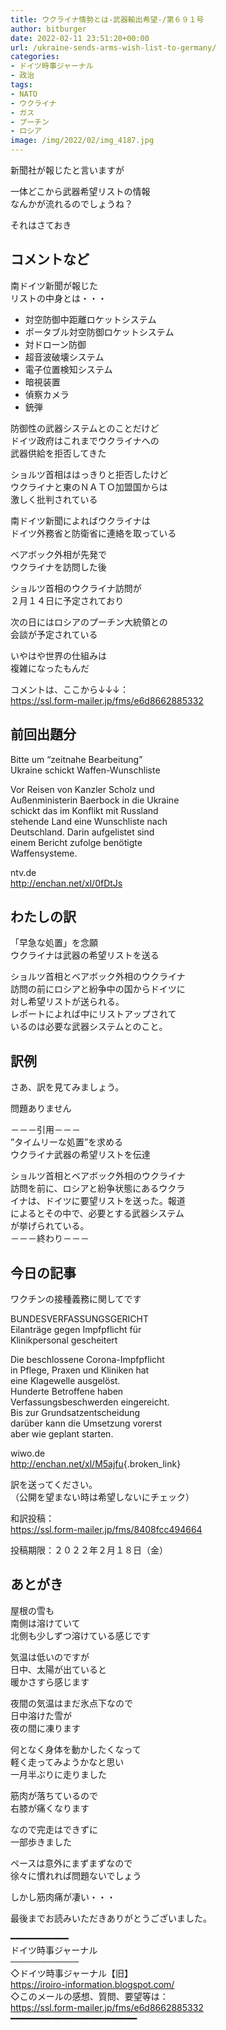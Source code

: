 ```yaml
---
title: ウクライナ情勢とは-武器輸出希望-/第６９１号
author: bitburger
date: 2022-02-11 23:51:20+00:00
url: /ukraine-sends-arms-wish-list-to-germany/
categories:
- ドイツ時事ジャーナル
- 政治
tags:
- NATO
- ウクライナ
- ガス
- プーチン
- ロシア
image: /img/2022/02/img_4187.jpg
---
```

新聞社が報じたと言いますが

一体どこから武器希望リストの情報  
なんかが流れるのでしょうね？

それはさておき

## コメントなど 

南ドイツ新聞が報じた  
リストの中身とは・・・

<ul class="wp-block-list">
  <li>
    対空防御中距離ロケットシステム
  </li>
  <li>
    ポータブル対空防御ロケットシステム
  </li>
  <li>
    対ドローン防御
  </li>
  <li>
    超音波破壊システム
  </li>
  <li>
    電子位置検知システム
  </li>
  <li>
    暗視装置
  </li>
  <li>
    偵察カメラ
  </li>
  <li>
    銃弾
  </li>
</ul>

防御性の武器システムとのことだけど  
ドイツ政府はこれまでウクライナへの  
武器供給を拒否してきた

ショルツ首相ははっきりと拒否したけど  
ウクライナと東のＮＡＴＯ加盟国からは  
激しく批判されている

南ドイツ新聞によればウクライナは  
ドイツ外務省と防衛省に連絡を取っている

ベアボック外相が先発で  
ウクライナを訪問した後

ショルツ首相のウクライナ訪問が  
２月１４日に予定されており

次の日にはロシアのプーチン大統領との  
会談が予定されている

いやはや世界の仕組みは  
複雑になったもんだ

コメントは、ここから↓↓↓：  
<https://ssl.form-mailer.jp/fms/e6d8662885332>

## 前回出題分 

Bitte um &#8220;zeitnahe Bearbeitung&#8221;  
Ukraine schickt Waffen-Wunschliste

Vor Reisen von Kanzler Scholz und  
Außenministerin Baerbock in die Ukraine  
schickt das im Konflikt mit Russland  
stehende Land eine Wunschliste nach  
Deutschland. Darin aufgelistet sind  
einem Bericht zufolge benötigte  
Waffensysteme.

ntv.de  
<http://enchan.net/xl/0fDtJs>

## わたしの訳 

「早急な処置」を念願  
ウクライナは武器の希望リストを送る

ショルツ首相とベアボック外相のウクライナ  
訪問の前にロシアと紛争中の国からドイツに  
対し希望リストが送られる。  
レポートによれば中にリストアップされて  
いるのは必要な武器システムとのこと。

## 訳例 

さあ、訳を見てみましょう。

問題ありません

－－－引用－－－  
”タイムリーな処置”を求める  
ウクライナ武器の希望リストを伝達

ショルツ首相とベアボック外相のウクライナ  
訪問を前に、ロシアと紛争状態にあるウクラ  
イナは、ドイツに要望リストを送った。報道  
によるとその中で、必要とする武器システム  
が挙げられている。  
－－－終わり－－－

## 今日の記事 

ワクチンの接種義務に関してです

BUNDESVERFASSUNGSGERICHT  
Eilanträge gegen Impfpflicht für  
Klinikpersonal gescheitert

Die beschlossene Corona-Impfpflicht  
in Pflege, Praxen und Kliniken hat  
eine Klagewelle ausgelöst.  
Hunderte Betroffene haben  
Verfassungsbeschwerden eingereicht.  
Bis zur Grundsatzentscheidung  
darüber kann die Umsetzung vorerst  
aber wie geplant starten.

wiwo.de  
<http://enchan.net/xl/M5ajfu>{.broken_link}

訳を送ってください。  
（公開を望まない時は希望しないにチェック）

和訳投稿：  
<https://ssl.form-mailer.jp/fms/8408fcc494664>

投稿期限：２０２２年２月１８日（金）

## あとがき 

屋根の雪も  
南側は溶けていて  
北側も少しずつ溶けている感じです

気温は低いのですが  
日中、太陽が出ていると  
暖かさすら感じます

夜間の気温はまだ氷点下なので  
日中溶けた雪が  
夜の間に凍ります

何となく身体を動かしたくなって  
軽く走ってみようかなと思い  
一月半ぶりに走りました

筋肉が落ちているので  
右膝が痛くなります

なので完走はできずに  
一部歩きました

ペースは意外にまずまずなので  
徐々に慣れれば問題ないでしょう

しかし筋肉痛が凄い・・・

最後までお読みいただきありがとうございました。

━━━━━━━━━━━  
ドイツ時事ジャーナル  
───────────  
◇ドイツ時事ジャーナル【旧】  
<https://iroiro-information.blogspot.com/>  
◇このメールの感想、質問、要望等は：  
<https://ssl.form-mailer.jp/fms/e6d8662885332>  
━━━━━━━━━━━━━━━━━━━━━━━━